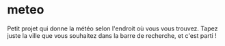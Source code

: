 # meteo
Petit projet qui donne la météo selon l'endroit où vous vous trouvez.
Tapez juste la ville que vous souhaitez dans la barre de recherche, et c'est parti !
